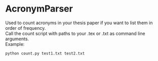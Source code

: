 # AcronymParser

Used to count acronyms in your thesis paper if you want to list them in order of frequency.  
Call the count script with paths to your .tex or .txt as command line arguments.  
Example:  

```bash
python count.py test1.txt test2.txt
```
